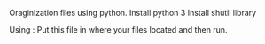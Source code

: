 Oraginization files using python.
Install python 3
Install shutil library

Using : 
Put this file in where your files located and then run.